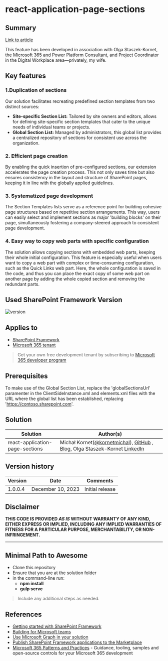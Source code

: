 # react-application-page-sections

## Summary

[Link to article](https://michalkornet.com/2023/12/09/Custom_SharePoint_Section_Templates.html)

This feature has been developed in association with Olga Staszek-Kornet, the Microsoft 365 and Power Platform Consultant, and Project Coordinator in the Digital Workplace area—privately, my wife.

## Key features

### 1.Duplication of sections

Our solution facilitates recreating predefined section templates from two distinct sources:

- **Site-specific Section List:** Tailored by site owners and editors, allows for defining site-specific section templates that cater to the unique needs of individual teams or projects.
- **Global Section List:** Managed by administrators, this global list provides a centralized repository of sections for consistent use across the organization.

### 2. Efficient page creation

By enabling the quick insertion of pre-configured sections, our extension accelerates the page creation process. This not only saves time but also ensures consistency in the layout and structure of SharePoint pages, keeping it in line with the globally applied guidelines.

### 3. Systematized page development

The Section Templates lists serve as a reference point for building cohesive page structures based on repetitive section arrangements. This way, users can easily select and implement sections as major 'building blocks' on their page, simultaneously fostering a company-steered approach to consistent page development.

### 4. Easy way to copy web parts with specific configuration

The solution allows copying sections with embedded web parts, keeping their whole initial configuration. This feature is especially useful when users want to copy a web part with complex or time-consuming configuration, such as the Quick Links web part. Here, the whole configuration is saved in the code, and thus you can place the exact copy of some web part on another page by adding the whole copied section and removing the redundant parts.


## Used SharePoint Framework Version

![version](https://img.shields.io/badge/version-1.18.2-green.svg)

## Applies to

- [SharePoint Framework](https://aka.ms/spfx)
- [Microsoft 365 tenant](https://docs.microsoft.com/en-us/sharepoint/dev/spfx/set-up-your-developer-tenant)

> Get your own free development tenant by subscribing to [Microsoft 365 developer program](http://aka.ms/o365devprogram)

## Prerequisites

To make use of the Global Section List, replace the 'globalSectionsUrl' paramenter in the ClientSideInstance.xml and elements.xml files with the URL where the global list has been established, replacing 'https://contoso.sharepoint.com'.

## Solution

| Solution    | Author(s)                                               |
| ----------- | ------------------------------------------------------- |
| react-application-page-sections | Michał Kornet([@kornetmichal](https://x.com/kornetmichal)), [GitHub](https://github.com/mkm17) , [Blog](https://michalkornet.com), Olga Staszek-Kornet [LinkedIn](https://www.linkedin.com/in/olgastaszek-microsoft365/) |

## Version history

| Version | Date             | Comments        |
| ------- | ---------------- | --------------- |
| 1.0.0.4 | December 10, 2023| Initial release |

## Disclaimer

**THIS CODE IS PROVIDED _AS IS_ WITHOUT WARRANTY OF ANY KIND, EITHER EXPRESS OR IMPLIED, INCLUDING ANY IMPLIED WARRANTIES OF FITNESS FOR A PARTICULAR PURPOSE, MERCHANTABILITY, OR NON-INFRINGEMENT.**

---

## Minimal Path to Awesome

- Clone this repository
- Ensure that you are at the solution folder
- in the command-line run:
  - **npm install**
  - **gulp serve**

> Include any additional steps as needed.

## References

- [Getting started with SharePoint Framework](https://docs.microsoft.com/en-us/sharepoint/dev/spfx/set-up-your-developer-tenant)
- [Building for Microsoft teams](https://docs.microsoft.com/en-us/sharepoint/dev/spfx/build-for-teams-overview)
- [Use Microsoft Graph in your solution](https://docs.microsoft.com/en-us/sharepoint/dev/spfx/web-parts/get-started/using-microsoft-graph-apis)
- [Publish SharePoint Framework applications to the Marketplace](https://docs.microsoft.com/en-us/sharepoint/dev/spfx/publish-to-marketplace-overview)
- [Microsoft 365 Patterns and Practices](https://aka.ms/m365pnp) - Guidance, tooling, samples and open-source controls for your Microsoft 365 development
